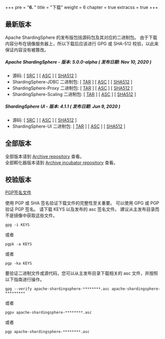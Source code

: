 +++
pre = "<b>6. </b>"
title = "下载"
weight = 6
chapter = true
extracss = true
+++

## 最新版本

Apache ShardingSphere 的发布版包括源码包及其对应的二进制包。
由于下载内容分布在镜像服务器上，所以下载后应该进行 GPG 或 SHA-512 校验，以此来保证内容没有被篡改。

##### Apache ShardingSphere - 版本: 5.0.0-alpha ( 发布日期: Nov 10, 2020 )

- 源码: [ [<u>SRC</u>](https://www.apache.org/dyn/closer.cgi/shardingsphere/5.0.0-alpha/apache-shardingsphere-5.0.0-alpha-src.zip) ] [ [<u>ASC</u>](https://downloads.apache.org/shardingsphere/5.0.0-alpha/apache-shardingsphere-5.0.0-alpha-src.zip.asc) ] [ [<u>SHA512</u>](https://downloads.apache.org/shardingsphere/5.0.0-alpha/apache-shardingsphere-5.0.0-alpha-src.zip.sha512) ]
- ShardingSphere-JDBC 二进制包: [ [<u>TAR</u>](https://www.apache.org/dyn/closer.cgi/shardingsphere/5.0.0-alpha/apache-shardingsphere-5.0.0-alpha-sharding-jdbc-bin.tar.gz) ] [ [<u>ASC</u>](https://downloads.apache.org/shardingsphere/5.0.0-alpha/apache-shardingsphere-5.0.0-alpha-sharding-jdbc-bin.tar.gz.asc) ] [ [<u>SHA512</u>](https://downloads.apache.org/shardingsphere/5.0.0-alpha/apache-shardingsphere-5.0.0-alpha-sharding-jdbc-bin.tar.gz.sha512) ]
- ShardingSphere-Proxy 二进制包: [ [<u>TAR</u>](https://www.apache.org/dyn/closer.cgi/shardingsphere/5.0.0-alpha/apache-shardingsphere-5.0.0-alpha-sharding-proxy-bin.tar.gz) ] [ [<u>ASC</u>](https://downloads.apache.org/shardingsphere/5.0.0-alpha/apache-shardingsphere-5.0.0-alpha-sharding-proxy-bin.tar.gz.asc) ] [ [<u>SHA512</u>](https://downloads.apache.org/shardingsphere/5.0.0-alpha/apache-shardingsphere-5.0.0-alpha-sharding-proxy-bin.tar.gz.sha512) ]
- ShardingSphere-Scaling 二进制包: [ [<u>TAR</u>](https://www.apache.org/dyn/closer.cgi/shardingsphere/5.0.0-alpha/apache-shardingsphere-5.0.0-alpha-sharding-scaling-bin.tar.gz) ] [ [<u>ASC</u>](https://downloads.apache.org/shardingsphere/5.0.0-alpha/apache-shardingsphere-5.0.0-alpha-sharding-scaling-bin.tar.gz.asc) ] [ [<u>SHA512</u>](https://downloads.apache.org/shardingsphere/5.0.0-alpha/apache-shardingsphere-5.0.0-alpha-sharding-scaling-bin.tar.gz.sha512) ]

##### ShardingSphere UI - 版本: 4.1.1 ( 发布日期: Jun 9, 2020 )

- 源码: [ [<u>SRC</u>](https://www.apache.org/dyn/closer.cgi/shardingsphere/shardingsphere-ui-4.1.1/apache-shardingsphere-4.1.1-shardingsphere-ui-src.zip ) ] [ [<u>ASC</u>](https://downloads.apache.org/shardingsphere/shardingsphere-ui-4.1.1/apache-shardingsphere-4.1.1-shardingsphere-ui-src.zip.asc) ] [ [<u>SHA512</u>](https://downloads.apache.org/shardingsphere/shardingsphere-ui-4.1.1/apache-shardingsphere-4.1.1-shardingsphere-ui-src.zip.sha512) ]
- ShardingSphere-UI 二进制包: [ [<u>TAR</u>](https://www.apache.org/dyn/closer.cgi/shardingsphere/shardingsphere-ui-4.1.1/apache-shardingsphere-4.1.1-shardingsphere-ui-bin.tar.gz) ] [ [<u>ASC</u>](https://downloads.apache.org/shardingsphere/shardingsphere-ui-4.1.1/apache-shardingsphere-4.1.1-shardingsphere-ui-bin.tar.gz.asc) ] [ [<u>SHA512</u>](https://downloads.apache.org/shardingsphere/shardingsphere-ui-4.1.1/apache-shardingsphere-4.1.1-shardingsphere-ui-bin.tar.gz.sha512) ]

## 全部版本

全部版本请到 [Archive repository](https://archive.apache.org/dist/shardingsphere/) 查看。</br>
全部孵化器版本请到 [Archive incubator repository](https://archive.apache.org/dist/incubator/shardingsphere/) 查看。

## 校验版本

[PGP签名文件](https://downloads.apache.org/shardingsphere/KEYS)

使用 PGP 或 SHA 签名验证下载文件的完整性至关重要。
可以使用 GPG 或 PGP 验证 PGP 签名。
请下载 KEYS 以及发布的 asc 签名文件。
建议从主发布目录而不是镜像中获取这些文件。

```shell
gpg -i KEYS
```

或者

```shell
pgpk -a KEYS
```

或者

```shell
pgp -ka KEYS
```

要验证二进制文件或源代码，您可以从主发布目录下载相关的 asc 文件，并按照以下指南进行操作。

```shell
gpg --verify apache-shardingsphere-********.asc apache-shardingsphere-*********
```

或者

```shell
pgpv apache-shardingsphere-********.asc
```

或者

```shell
pgp apache-shardingsphere-********.asc
```
